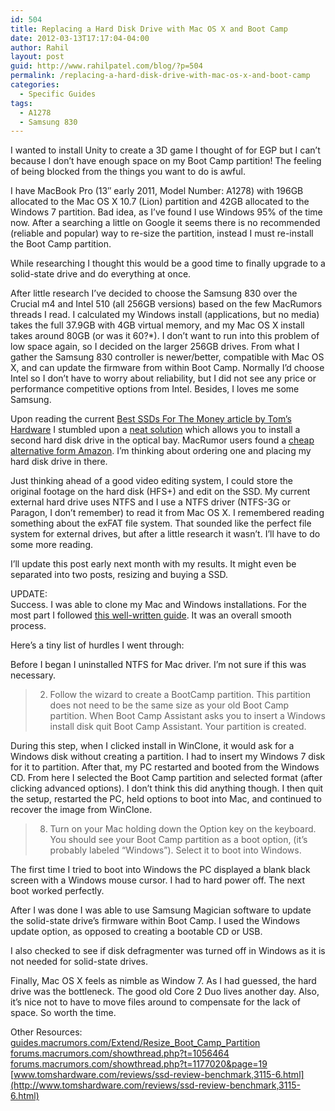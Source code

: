 ```yaml
---
id: 504
title: Replacing a Hard Disk Drive with Mac OS X and Boot Camp
date: 2012-03-13T17:17:04-04:00
author: Rahil
layout: post
guid: http://www.rahilpatel.com/blog/?p=504
permalink: /replacing-a-hard-disk-drive-with-mac-os-x-and-boot-camp
categories:
  - Specific Guides
tags:
  - A1278
  - Samsung 830
---
```

I wanted to install Unity to create a 3D game I thought of for EGP but I can&#8217;t because I don&#8217;t have enough space on my Boot Camp partition! The feeling of being blocked from the things you want to do is awful.

I have MacBook Pro (13&#8243; early 2011, Model Number: A1278) with 196GB allocated to the Mac OS X 10.7 (Lion) partition and 42GB allocated to the Windows 7 partition. Bad idea, as I&#8217;ve found I use Windows 95% of the time now. After a searching a little on Google it seems there is no recommended (reliable and popular) way to re-size the partition, instead I must re-install the Boot Camp partition.

While researching I thought this would be a good time to finally upgrade to a solid-state drive and do everything at once.

After little research I&#8217;ve decided to choose the Samsung 830 over the Crucial m4 and Intel 510 (all 256GB versions) based on the few MacRumors threads I read. I calculated my Windows install (applications, but no media) takes the full 37.9GB with 4GB virtual memory, and my Mac OS X install takes around 80GB (or was it 60?*). I don&#8217;t want to run into this problem of low space again, so I decided on the larger 256GB drives. From what I gather the Samsung 830 controller is newer/better, compatible with Mac OS X, and can update the firmware from within Boot Camp. Normally I&#8217;d choose Intel so I don&#8217;t have to worry about reliability, but I did not see any price or performance competitive options from Intel. Besides, I loves me some Samsung.

Upon reading the current [Best SSDs For The Money article by Tom&#8217;s Hardware](http://www.tomshardware.com/reviews/ssd-review-benchmark,3115.html) I stumbled upon a [neat solution](http://www.tomshardware.com/reviews/ssd-laptop-upgrade-optical-bay,3102.html) which allows you to install a second hard disk drive in the optical bay. MacRumor users found a [cheap alternative form Amazon](http://www.amazon.com/Drive-Unibody-MacBook-SuperDrive-Replacement/dp/B0058AH2US). I&#8217;m thinking about ordering one and placing my hard disk drive in there.

Just thinking ahead of a good video editing system, I could store the original footage on the hard disk (HFS+) and edit on the SSD. My current external hard drive uses NTFS and I use a NTFS driver (NTFS-3G or Paragon, I don&#8217;t remember) to read it from Mac OS X. I remembered reading something about the exFAT file system. That sounded like the perfect file system for external drives, but after a little research it wasn&#8217;t. I&#8217;ll have to do some more reading.

I&#8217;ll update this post early next month with my results. It might even be separated into two posts, resizing and buying a SSD.

UPDATE:  
Success. I was able to clone my Mac and Windows installations. For the most part I followed [this well-written guide](http://johnbeales.com/20110330/transferring-osx-bootcamp-to-new-hard-drive/). It was an overall smooth process.

Here&#8217;s a tiny list of hurdles I went through:

Before I began I uninstalled NTFS for Mac driver. I&#8217;m not sure if this was necessary.

> 2. Follow the wizard to create a BootCamp partition. This partition does not need to be the same size as your old Boot Camp partition. When Boot Camp Assistant asks you to insert a Windows install disk quit Boot Camp Assistant. Your partition is created.

During this step, when I clicked install in WinClone, it would ask for a Windows disk without creating a partition. I had to insert my Windows 7 disk for it to partition. After that, my PC restarted and booted from the Windows CD. From here I selected the Boot Camp partition and selected format (after clicking advanced options). I don&#8217;t think this did anything though. I then quit the setup, restarted the PC, held options to boot into Mac, and continued to recover the image from WinClone.

> 8. Turn on your Mac holding down the Option key on the keyboard. You should see your Boot Camp partition as a boot option, (it’s probably labeled “Windows”). Select it to boot into Windows.

The first time I tried to boot into Windows the PC displayed a blank black screen with a Windows mouse cursor. I had to hard power off. The next boot worked perfectly.

After I was done I was able to use Samsung Magician software to update the solid-state drive&#8217;s firmware within Boot Camp. I used the Windows update option, as opposed to creating a bootable CD or USB.

I also checked to see if disk defragmenter was turned off in Windows as it is not needed for solid-state drives.

Finally, Mac OS X feels as nimble as Window 7. As I had guessed, the hard drive was the bottleneck. The good old Core 2 Duo lives another day. Also, it&#8217;s nice not to have to move files around to compensate for the lack of space. So worth the time.

Other Resources:  
[guides.macrumors.com/Extend/Resize\_Boot\_Camp_Partition](http://guides.macrumors.com/Extend/Resize_Boot_Camp_Partition)  
[forums.macrumors.com/showthread.php?t=1056464](http://forums.macrumors.com/showthread.php?t=1056464)  
[forums.macrumors.com/showthread.php?t=1177020&page=19](http://forums.macrumors.com/showthread.php?t=1177020&page=19)  
[www.tomshardware.com/reviews/ssd-review-benchmark,3115-6.html](http://www.tomshardware.com/reviews/ssd-review-benchmark,3115-6.html)